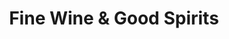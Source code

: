 ---
title: "Fine Wine & Good Spirits"
url: /pittsburgh/fine-wine-and-good-spirits-shiloh-street/
shop: alcohol
---